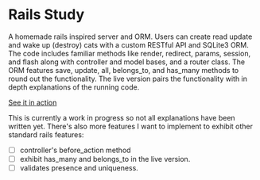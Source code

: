 # Rails Study

A homemade rails inspired server and ORM. Users can create read update and
wake up (destroy) cats with a custom RESTful API and SQLite3 ORM. The code
includes familiar methods like render, redirect, params, session, and flash
along with controller and model bases, and a router class. The ORM features
save, update, all, belongs_to, and has_many methods to round out the
functionality. The live version pairs the functionality with in depth
explanations of the running code.

[See it in action][live]

[live]: http://restful-cats.com

This is currently a work in progress so not all explanations have been written yet.
There's also more features I want to implement to exhibit other standard rails features:

- [ ] controller's before_action method
- [ ] exhibit has_many and belongs_to in the live version.
- [ ] validates presence and uniqueness.
